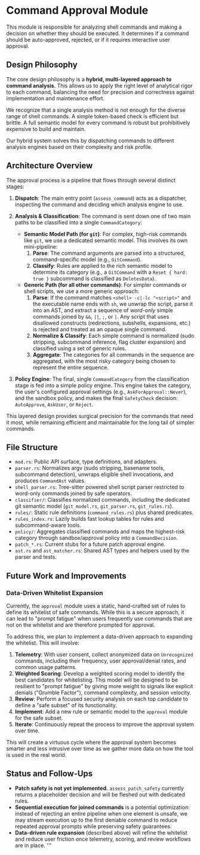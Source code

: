 # Command Approval Module

This module is responsible for analyzing shell commands and making a
decision on whether they should be executed. It determines if a command should be
auto-approved, rejected, or if it requires interactive user approval.

## Design Philosophy

The core design philosophy is a **hybrid, multi-layered approach to command analysis**.
This allows us to apply the right level of analytical rigor to each command,
balancing the need for precision and correctness against implementation and maintenance
effort.

We recognize that a single analysis method is not enough for the diverse range
of shell commands. A simple token-based check is efficient but brittle. A full
semantic model for every command is robust but prohibitively expensive to build
and maintain.

Our hybrid system solves this by dispatching commands to different analysis
engines based on their complexity and risk profile.

## Architecture Overview

The approval process is a pipeline that flows through several distinct stages:

1.  **Dispatch**: The main entry point (`assess_command`) acts as a dispatcher,
    inspecting the command and deciding which analysis engine to use.

2.  **Analysis & Classification**: The command is sent down one of two main paths
    to be classified into a single `CommandCategory`:
    *   **Semantic Model Path (for `git`)**: For complex, high-risk commands
        like `git`, we use a dedicated semantic model. This involves its own
        mini-pipeline:
        1.  **Parse**: The command arguments are parsed into a structured,
            command-specific model (e.g., `GitCommand`).
        2.  **Classify**: Rules are applied to the rich semantic model to determine
            its category (e.g., a `GitCommand` with a `Reset { hard: true }` subcommand
            is classified as `DeletesData`).
    *   **Generic Path (for all other commands)**: For simpler commands or shell
        scripts, we use a more generic approach:
        1.  **Parse**: If the command matches `<shell> -c|-lc "<script>"` and the
            executable name ends with `sh`, we unwrap the script, parse it into an
            AST, and extract a sequence of *word-only* simple commands joined by
            `&&`, `||`, `;`, or `|`. Any script that uses disallowed constructs
            (redirections, subshells, expansions, etc.) is rejected and treated as
            an opaque single command.
        2.  **Normalize & Classify**: Each simple command is normalized (sudo stripping,
            subcommand inference, flag cluster expansion) and classified using a set
            of generic rules.
        3.  **Aggregate**: The categories for all commands in the sequence are
            aggregated, with the most risky category being chosen to represent
            the entire sequence.

3.  **Policy Engine**: The final, single `CommandCategory` from the classification
    stage is fed into a simple policy engine. This engine takes the category,
    the user's configured approval settings (e.g., `AskForApproval::Never`),
    and the sandbox policy, and makes the final `SafetyCheck` decision:
    `AutoApprove`, `AskUser`, or `Reject`.

This layered design provides surgical precision for the commands that need it most,
while remaining efficient and maintainable for the long tail of simpler commands.

## File Structure

-   `mod.rs`: Public API surface, type definitions, and adapters.
-   `parser.rs`: Normalizes argv (sudo stripping, basename tools, subcommand detection),
    unwraps eligible shell invocations, and produces `CommandAst` values.
-   `shell_parser.rs`: Tree-sitter powered shell script parser restricted to word-only
    commands joined by safe operators.
-   `classifier/`: Classifies normalized commands, including the dedicated git
    semantic model (`git_model.rs`, `git_parser.rs`, `git_rules.rs`).
-   `rules/`: Static rule definitions (`command_rules.rs`) plus shared predicates.
-   `rules_index.rs`: Lazily builds fast lookup tables for rules and subcommand-aware
    tools.
-   `policy/`: Aggregates classified commands and maps the highest-risk category through
    sandbox/approval policy into a `CommandDecision`.
-   `patch_*.rs`: Current stubs for a future patch approval engine.
-   `ast.rs` and `ast_matcher.rs`: Shared AST types and helpers used by the parser and
    tests.

## Future Work and Improvements

### Data-Driven Whitelist Expansion

Currently, the `approval` module uses a static, hand-crafted set of rules to define its whitelist of safe commands. While this is a secure approach, it can lead to "prompt fatigue" when users frequently use commands that are not on the whitelist and are therefore prompted for approval.

To address this, we plan to implement a data-driven approach to expanding the whitelist. This will involve:

1.  **Telemetry**: With user consent, collect anonymized data on `Unrecognized` commands, including their frequency, user approval/denial rates, and common usage patterns.
2.  **Weighted Scoring**: Develop a weighted scoring model to identify the best candidates for whitelisting. This model will be designed to be resilient to "prompt fatigue" by giving more weight to signals like explicit denials ("Grumble Factor"), command complexity, and session velocity.
3.  **Review**: Perform a focused security analysis on each top candidate to define a "safe subset" of its functionality.
4.  **Implement**: Add a new rule or semantic model to the `approval` module for the safe subset.
5.  **Iterate**: Continuously repeat the process to improve the approval system over time.

This will create a virtuous cycle where the approval system becomes smarter and less intrusive over time as we gather more data on how the tool is used in the real world.

## Status and Follow-Ups

-   **Patch safety is not yet implemented.** `assess_patch_safety` currently returns a
    placeholder decision and will be fleshed out with dedicated rules.
-   **Sequential execution for joined commands** is a potential optimization: instead of
    rejecting an entire pipeline when one element is unsafe, we may stream execution up
    to the first deniable command to reduce repeated approval prompts while preserving
    safety guarantees.
-   **Data-driven rule expansion** (described above) will refine the whitelist and reduce
    user friction once telemetry, scoring, and review workflows are in place.
'''
